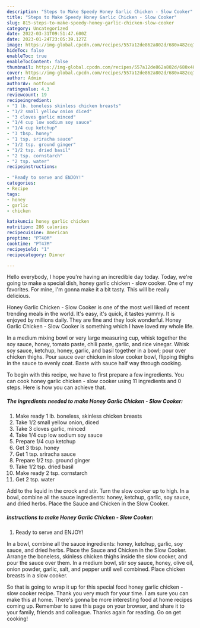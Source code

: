 ```yaml
---
description: "Steps to Make Speedy Honey Garlic Chicken - Slow Cooker"
title: "Steps to Make Speedy Honey Garlic Chicken - Slow Cooker"
slug: 815-steps-to-make-speedy-honey-garlic-chicken-slow-cooker
category: Uncategorized
date: 2022-03-31T09:51:47.600Z
date: 2023-01-24T23:05:39.127Z
image: https://img-global.cpcdn.com/recipes/557a12de862a802d/680x482cq70/honey-garlic-chicken-slow-cooker-recipe-main-photo.jpg
hideToc: false
enableToc: true
enableTocContent: false
thumbnail: https://img-global.cpcdn.com/recipes/557a12de862a802d/680x482cq70/honey-garlic-chicken-slow-cooker-recipe-main-photo.jpg
cover: https://img-global.cpcdn.com/recipes/557a12de862a802d/680x482cq70/honey-garlic-chicken-slow-cooker-recipe-main-photo.jpg
author: Admin
authorAv: notfound
ratingvalue: 4.3
reviewcount: 19
recipeingredient:
- "1 lb. boneless skinless chicken breasts"
- "1/2 small yellow onion diced"
- "3 cloves garlic minced"
- "1/4 cup low sodium soy sauce"
- "1/4 cup ketchup"
- "3 tbsp. honey"
- "1 tsp. sriracha sauce"
- "1/2 tsp. ground ginger"
- "1/2 tsp. dried basil"
- "2 tsp. cornstarch"
- "2 tsp. water"
recipeinstructions:

- "Ready to serve and ENJOY!"
categories:
- Recipe
tags:
- honey
- garlic
- chicken

katakunci: honey garlic chicken 
nutrition: 286 calories
recipecuisine: American
preptime: "PT40M"
cooktime: "PT47M"
recipeyield: "1"
recipecategory: Dinner

---
```



Hello everybody, I hope you're having an incredible day today. Today, we're going to make a special dish, honey garlic chicken - slow cooker. One of my favorites. For mine, I'm gonna make it a bit tasty. This will be really delicious.

Honey Garlic Chicken - Slow Cooker is one of the most well liked of recent trending meals in the world. It's easy, it's quick, it tastes yummy. It is enjoyed by millions daily. They are fine and they look wonderful. Honey Garlic Chicken - Slow Cooker is something which I have loved my whole life.

In a medium mixing bowl or very large measuring cup, whisk together the soy sauce, honey, tomato paste, chili paste, garlic, and rice vinegar. Whisk soy sauce, ketchup, honey, garlic, and basil together in a bowl; pour over chicken thighs. Pour sauce over chicken in slow cooker bowl, flipping thighs in the sauce to evenly coat. Baste with sauce half way through cooking.


To begin with this recipe, we have to first prepare a few ingredients. You can cook honey garlic chicken - slow cooker using 11 ingredients and 0 steps. Here is how you can achieve that.

<!--inarticleads1-->

##### The ingredients needed to make Honey Garlic Chicken - Slow Cooker:

1. Make ready 1 lb. boneless, skinless chicken breasts
1. Take 1/2 small yellow onion, diced
1. Take 3 cloves garlic, minced
1. Take 1/4 cup low sodium soy sauce
1. Prepare 1/4 cup ketchup
1. Get 3 tbsp. honey
1. Get 1 tsp. sriracha sauce
1. Prepare 1/2 tsp. ground ginger
1. Take 1/2 tsp. dried basil
1. Make ready 2 tsp. cornstarch
1. Get 2 tsp. water


Add to the liquid in the crock and stir. Turn the slow cooker up to high. In a bowl, combine all the sauce ingredients: honey, ketchup, garlic, soy sauce, and dried herbs. Place the Sauce and Chicken in the Slow Cooker. 

<!--inarticleads2-->

##### Instructions to make Honey Garlic Chicken - Slow Cooker:


1. Ready to serve and ENJOY!

In a bowl, combine all the sauce ingredients: honey, ketchup, garlic, soy sauce, and dried herbs. Place the Sauce and Chicken in the Slow Cooker. Arrange the boneless, skinless chicken thighs inside the slow cooker, and pour the sauce over them. In a medium bowl, stir soy sauce, honey, olive oil, onion powder, garlic, salt, and pepper until well combined. Place chicken breasts in a slow cooker. 

So that is going to wrap it up for this special food honey garlic chicken - slow cooker recipe. Thank you very much for your time. I am sure you can make this at home. There's gonna be more interesting food at home recipes coming up. Remember to save this page on your browser, and share it to your family, friends and colleague. Thanks again for reading. Go on get cooking!
